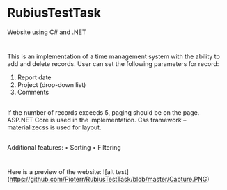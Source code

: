 # RubiusTestTask
Website using C# and .NET
#
This is an implementation of a time management system with the ability to add and delete records.
User can set the following parameters for record:
1. Report date
2. Project (drop-down list)
3. Comments
##
If the number of records exceeds 5, paging should be on the page.
ASP.NET Core is used in the implementation.
Css framework – materializecss is used for layout.
## 
Additional features:
• Sorting
• Filtering
#
Here is a preview of the website:
![alt test] (https://github.com/Pioterr/RubiusTestTask/blob/master/Capture.PNG)
